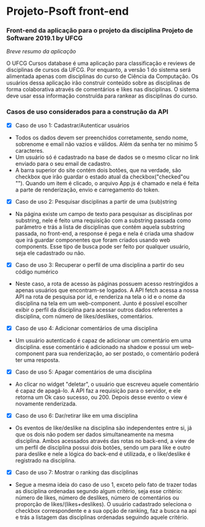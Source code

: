 # Projeto-Psoft front-end

### Front-end da aplicação para o projeto da disciplina Projeto de Software 2019.1 by UFCG

_Breve resumo da aplicação_

O UFCG Cursos database é uma aplicação para classificação e reviews de disciplinas de cursos da UFCG. Por enquanto, a versão 1 do sistema será alimentada apenas com disciplinas do curso de Ciência da Computação. Os usuários dessa aplicação irão construir conteúdo sobre as disciplinas de forma colaborativa através de comentários e likes nas disciplinas. O sistema deve usar essa informação construída para rankear as disciplinas do curso.

### Casos de uso considerados para a construção da API

- [x] Caso de uso 1: Cadastrar/Autenticar usuários

* Todos os dados devem ser preenchidos corretamente, sendo nome, sobrenome e email não vazios e válidos. Além da senha ter no mínimo 5 caracteres.
* Um usuário só é cadastrado na base de dados se o mesmo clicar no link enviado para o seu email de cadastro.
* A barra superior do site contém dois botões, que na verdade, são checkbox que irão guardar o estado atual da checkbox("checked"ou ""). Quando um item é clicado, o arquivo App.js é chamado e nela é feita a parte de renderização, envio e carregamento do token.

- [x] Caso de uso 2: Pesquisar disciplinas a partir de uma (sub)string

* Na página existe um campo de texto para pesquisar as disciplinas por substring, nele é feito uma requisição com a substring passada como parâmetro e trás a lista de disciplinas que contém aquela substring passada, no front-end, a response é pega e nela é criada uma shadow que irá guardar componentes que foram criados usando web components. Esse tipo de busca pode ser feito por qualquer usuário, seja ele cadastrado ou não.

- [x] Caso de uso 3: Recuperar o perfil de uma disciplina a partir do seu código numérico

* Neste caso, a rota de acesso às páginas possuem acesso restringidos a apenas usuários que encontram-se logados. A API fetch acessa a nossa API na rota de pesquisa por id, e renderiza na tela o id e o nome da disciplina na tela em um web-component. Junto é possível escolher exibir o perfil da disciplina para acessar outros dados referentes a disciplina, com número de likes/deslikes, comentários.

- [x] Caso de uso 4: Adicionar comentários de uma disciplina

* Um usuário autenticado é capaz de adicionar um comentário em uma disciplina. esse comentário é adicionado na shadow e possui um web-component para sua renderização, ao ser postado, o comentário poderá ter uma resposta.

- [x] Caso de uso 5: Apagar comentários de uma disciplina

* Ao clicar no widget "deletar", o usuário que escreveu aquele comentário é capaz de apagá-lo. A API faz a requisição para o servidor, e ele retorna um Ok caso sucesso, ou 200. Depois desse evento o view é novamente  renderizada.

- [x] Caso de uso 6: Dar/retirar like em uma disciplina

* Os eventos de like/deslike na disciplina são independentes entre si, já que os dois não podem ser dados simultaneamente na mesma disciplina. Ambos acessados através das rotas no back-end, a view de um perfil de disciplina possui dois botões, sendo um para like e outro para deslike e nele a lógica do back-end é utilizada, e o like/deslike é registrado na disciplina. 

- [x] Caso de uso 7: Mostrar o ranking das disciplinas

* Segue a mesma ideia do caso de uso 1, exceto pelo fato de trazer todas as disciplina ordenadas segundo algum critério, seja esse critério: número de likes, número de deslikes, número de comentários ou proporção de likes/(likes+deslikes). O usuário cadastrado seleciona o checkbox correspondente e a sua opção de ranking, faz a busca na api e trás a listagem das disciplinas ordenadas seguindo aquele critério.
